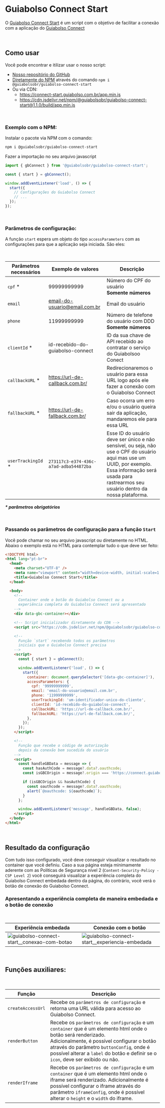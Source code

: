 # Guiabolso Connect Start

O [Guiabolso Connect Start](https://github.com/GuiaBolso/guiabolso-connect-start#readme) é um script com o objetivo de facilitar a conexão com a aplicação do [Guiabolso Connect](https://guiabolsoconnect.com.br/)

<br />

## Como usar

Você pode encontrar e itilizar usar o nosso script:

- [Nosso repositório do GitHub](https://github.com/GuiaBolso/guiabolso-connect-start#readme)
- [Diretamente do NPM](https://www.npmjs.com/package/@guiabolsobr/guiabolso-connect-start) através do comando `npm i @guiabolsobr/guiabolso-connect-start`
- Ou via CDN:
  - https://connect-start.guiabolso.com.br/app.min.js
  - https://cdn.jsdelivr.net/npm/@guiabolsobr/guiabolso-connect-start@1.1.0/build/app.min.js

<br />

### Exemplo com o NPM:

Instalar o pacote via NPM com o comando:

```sh
npm i @guiabolsobr/guiabolso-connect-start
```

Fazer a importação no seu arquivo javascript

```javascript
import { gbConnect } from '@guiabolsobr/guiabolso-connect-start';

const { start } = gbConnect();

window.addEventListener('load', () => {
  start({
    // Configurações do Guiabolso Connect
    // ...
  });
});
```

<br />

### Parâmetros de configuração:

A função `start` espera um objeto do tipo `accessParameters` com as configurações para que a aplicação seja iniciada. São eles:

<br />

<!-- prettier-ignore -->
| Parâmetros necessários | Exemplo de valores                     | Descrição                                          |
| ---------------------- | -------------------------------------- | -------------------------------------------------- |
| `cpf` \*               | 99999999999                            | Número do CPF do usuário<br />**Somente números**  |
| `email`                | email-do-usuario@email.com.br          | Email do usuário                                   |
| `phone`                | 11999999999                            | Número de telefone do usuário com DDD<br />**Somente números** |
| `clientId` \*          | id-recebido-do-guiabolso-connect       | ID da sua chave de API recebido ao contratar o serviço do Guiabolsoo Conect |
| `callbackURL` \*       | https://url-de-callback.com.br/        | Redirecionaremos o usuário para essa URL logo após ele fazer a conexão com o Guiabolso Connect |
| `fallbackURL` \*       | https://url-de-fallback.com.br/        | Caso ocorra um erro e/ou o usuário queira sair da aplicação, mandaremos ele para essa URL      |
| `userTrackingId` \*    | `273117c3-e374-436c-a7ad-adba544872ba` | Esse ID do usuário deve ser único e não sensível, ou seja, não use o CPF do usuário aqui mas use um UUID, por exemplo.<br />Essa informação será usada para rastrearmos seu usuário dentro da nossa plataforma. |

**_\* parâmetros obrigatórios_**

<br />

### Passando os parâmetros de configuração para a função `Start`

Você pode chamar no seu arquivo javascript ou diretamente no HTML.
Abaixo o exemplo está no HTML para contemplar tudo o que deve ser feito:

```html
<!DOCTYPE html>
<html lang="pt-br">
  <head>
    <meta charset="UTF-8" />
    <meta name="viewport" content="width=device-width, initial-scale=1.0" />
    <title>Guiabolso Connect Start</title>
  </head>

  <body>
    <!--
      Container onde o botão do Guiabolso Connect ou a
      experiência completa do Guiabolso Connect será apresentado
    -->
    <div data-gbc-container></div>

    <!-- Script inicializador diretamente do CDN -->
    <script src="https://cdn.jsdelivr.net/npm/@guiabolsobr/guiabolso-connect-start@1.1.0/build/app.min.js"></script>

    <!--
      Função `start` recebendo todos os parâmetros
      iniciais que o Guiabolso Connect precisa
    -->
    <script>
      const { start } = gbConnect();

      window.addEventListener('load', () => {
        start({
          container: document.querySelector('[data-gbc-container]'),
          accessParameters: {
            cpf: '99999999999',
            email: 'email-do-usuario@email.com.br',
            phone: '11999999999',
            userTrackingId: 'um-identificador-unico-do-cliente',
            clientId: 'id-recebido-do-guiabolso-connect',
            callbackURL: 'https://url-de-callback.com.br/',
            fallbackURL: 'https://url-de-fallback.com.br/',
          },
        });
      });
    </script>

    <!--
      Função que recebe o código de autorização
      depois da conexão bem sucedida do usuário
    -->
    <script>
      const handleGBData = message => {
        const hasAuthCode = message?.data?.oauthcode;
        const isGBCOrigin = message?.origin === 'https://connect.guiabolso.com.br;

        if (isGBCOrigin && hasAuthCode) {
          const oauthcode = message?.data?.oauthcode;
          alert(`@oauthcode: ${oauthcode}`);
        }
      };

      window.addEventListener('message', handleGBData, false);
    </script>
  </body>
</html>
```

<br />

## Resultado da configuração

Com tudo isso configurado, você deve conseguir visualizar o resultado no container que você definiu.
Caso a sua página esteja minimamente aderente com as Políticas de Segurança nível 2 (`Content-Security-Policy - CSP Level 2`) você conseguirá visualizar a experiência completa do Guiabolso Connect embedada dentro da página, do contrário, você verá o botão de conexão do Guiabolso Connect.

### Apresentando a experiência completa de maneira embedada e o botão de conexão

<br />

<!-- prettier-ignore -->
| Experiência embedada | Conexão com o botão |
| -------------------- | ------------------- |
| ![guiabolso-connect-start__conexao-com-botao](https://user-images.githubusercontent.com/3269950/107272829-07b05000-6a2d-11eb-8acf-d17d321b96f0.gif) | ![guiabolso-connect-start__experiencia-embedada](https://user-images.githubusercontent.com/3269950/107272838-0b43d700-6a2d-11eb-8835-c32c53c0235c.gif) |

<br />

## Funções auxiliares:

<br />

<!-- prettier-ignore -->
| Função            | Descrição         |
| ----------------- | ----------------- |
| `createAccessUrl` | Recebe os `parâmetros de configuração` e retorna uma URL válida para acesso ao Guiabolso Connect. |
| `renderButton`    | Recebe os `parâmetros de configuração` e um `container` que é um elemento html onde o botão será renderizado.<br />Adicionalmente, é possível configurar o botão através do parâmetro `buttonConfig`, onde é possível alterar a `label` do botão e definir se o `icon`, deve ser exibido ou não. |
| `renderIframe`    | Recebe os `parâmetros de configuração` e um `container` que é um elemento html onde o iframe será renderizado. Adicionalmente é possível configurar o iframe através do parâmetro `iframeConfig`, onde é possível alterar o `height` e o `width` do iframe. |
